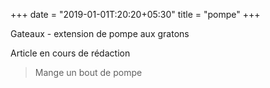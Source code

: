 +++
date = "2019-01-01T:20:20+05:30"
title = "pompe"
+++

Gateaux - extension de pompe aux gratons
<!--more-->
Article en cours de rédaction

> Mange un bout de pompe